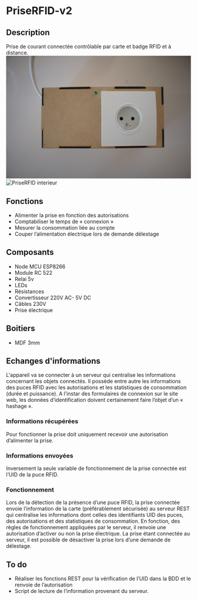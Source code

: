 # PriseRFID-v2

## Description
Prise de courant connectée contrôlable par carte et badge RFID et à distance.
![PriseRFID exterieur](/images/DSC09148.JPG)
![PriseRFID interieur](/images/DSC09146.JPG)

## Fonctions
* Alimenter la prise en fonction des autorisations
* Comptabiliser le temps de « connexion »
* Mesurer la consommation liée au compte 
* Couper l’alimentation électrique lors de demande délestage 

## Composants
*	Node MCU ESP8266
*	Module RC 522
*	Relai 5v
*	LEDs
*	Résistances
*	Convertisseur 220V AC- 5V DC
*	Câbles 230V
*	Prise électrique 

## Boitiers
*	MDF 3mm

## Echanges d'informations
L'appareil va se connecter à un serveur qui centralise les informations concernant les objets connectés. Il possède entre autre les informations des puces RFID avec les autorisations et les statistiques de consommation (durée et puissance). A l’instar des formulaires de connexion sur le site web, les données d’identification doivent certainement faire l’objet d’un « hashage ».

### Informations récupérées
Pour fonctionner la prise doit uniquement recevoir une autorisation d’alimenter la prise. 

### Informations envoyées
Inversement la seule variable de fonctionnement de la prise connectée est l’UID de la puce RFID.

### Fonctionnement
Lors de la détection de la présence d’une puce RFID, la prise connectée envoie l’information de la carte (préférablement sécurisée) au serveur REST qui centralise les informations dont celles des identifiants UID des puces, des autorisations et des statistiques de consommation. En fonction, des règles de fonctionnement appliquées par le serveur, il renvoie une autorisation d’activer ou non la prise électrique. 
La prise étant connectée au serveur, il est possible de désactiver la prise lors d’une demande de délestage. 

## To do
*	Réaliser les fonctions REST pour la vérification de l’UID dans la BDD et le renvoie de l’autorisation
*	Script de lecture de l’information provenant du serveur. 
